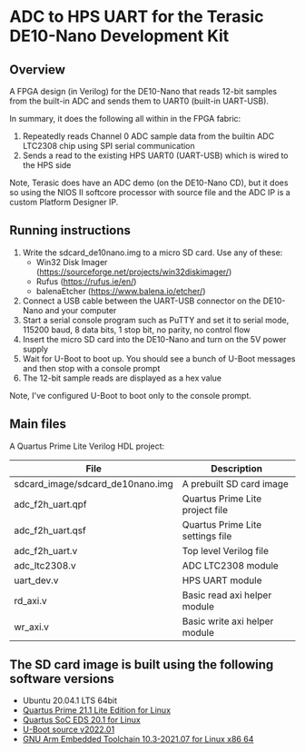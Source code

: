 # ADC to HPS UART for the Terasic DE10-Nano Development Kit

## Overview

A FPGA design (in Verilog) for the DE10-Nano that reads 12-bit samples from the built-in ADC and sends them to UART0 (built-in UART-USB).

In summary, it does the following all within in the FPGA fabric:
1. Repeatedly reads Channel 0 ADC sample data from the builtin ADC LTC2308 chip using SPI serial communication
2. Sends a read to the existing HPS UART0 (UART-USB) which is wired to the HPS side

Note, Terasic does have an ADC demo (on the DE10-Nano CD), but it does so using the NIOS II softcore processor with source file and the ADC IP is a custom Platform Designer IP.

## Running instructions

1. Write the sdcard_de10nano.img to a micro SD card.  Use any of these:
   - Win32 Disk Imager (https://sourceforge.net/projects/win32diskimager/)
   - Rufus (https://rufus.ie/en/)
   - balenaEtcher (https://www.balena.io/etcher/)
2. Connect a USB cable between the UART-USB connector on the DE10-Nano and your computer
3. Start a serial console program such as PuTTY and set it to serial mode, 115200 baud, 8 data bits, 1 stop bit, no parity, no control flow
4. Insert the micro SD card into the DE10-Nano and turn on the 5V power supply
5. Wait for U-Boot to boot up.  You should see a bunch of U-Boot messages and then stop with a console prompt
6. The 12-bit sample reads are displayed as a hex value

Note, I've configured U-Boot to boot only to the console prompt.

## Main files

A Quartus Prime Lite Verilog HDL project:

| File                             | Description                                         |
| -------------------------------- | --------------------------------------------------- |
| sdcard_image/sdcard_de10nano.img | A prebuilt SD card image                            |
| adc_f2h_uart.qpf                 | Quartus Prime Lite project file                     |
| adc_f2h_uart.qsf                 | Quartus Prime Lite settings file                    |
| adc_f2h_uart.v                   | Top level Verilog file                              |
| adc_ltc2308.v                    | ADC LTC2308 module                                  |
| uart_dev.v                       | HPS UART module                                     |
| rd_axi.v                         | Basic read axi helper module                        |
| wr_axi.v                         | Basic write axi helper module                       |

## The SD card image is built using the following software versions

- Ubuntu 20.04.1 LTS 64bit
- [Quartus Prime 21.1 Lite Edition for Linux](https://www.intel.co.uk/content/www/uk/en/software/programmable/quartus-prime/download.html)
- [Quartus SoC EDS 20.1 for Linux](https://fpgasoftware.intel.com/soceds)
- [U-Boot source v2022.01](https://github.com/u-boot/u-boot/tree/v2022.01)
- [GNU Arm Embedded Toolchain 10.3-2021.07 for Linux x86 64](https://developer.arm.com/tools-and-software/open-source-software/developer-tools/gnu-toolchain/gnu-a/downloads)
